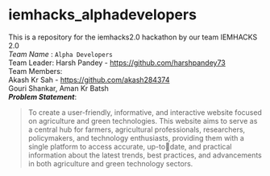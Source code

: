 # iemhacks_alphadevelopers
This is a repository for the iemhacks2.0 hackathon by our team IEMHACKS 2.0 <br>
*Team Name* : `Alpha Developers` <br>
Team Leader: Harsh Pandey - https://github.com/harshpandey73 <br>
Team Members: <br>
Akash Kr Sah - https://github.com/akash284374 <br>
Gouri Shankar, 
Aman Kr Batsh <br>
***Problem Statement***: <br>
> To create a user-friendly, informative, and interactive website focused on agriculture and green technologies. This website aims to serve as a central hub for farmers, agricultural professionals, researchers, policymakers, and technology enthusiasts, providing them with a single platform to access accurate, up-todate, and practical information about the latest trends, best practices, and advancements in both agriculture and green technology sectors.
